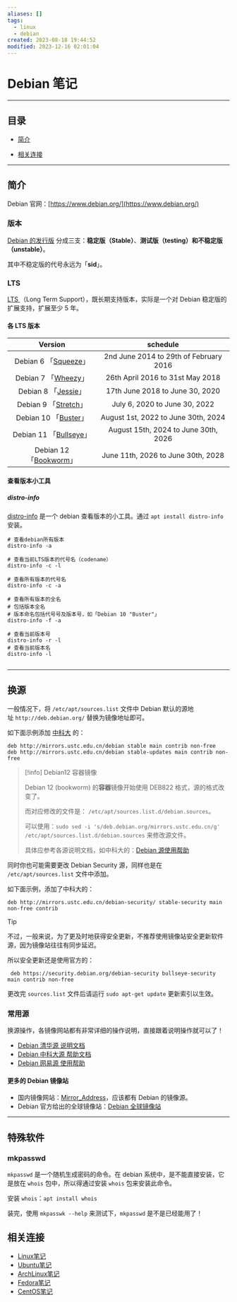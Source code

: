 ```yaml
---
aliases: []
tags:
  - linux
  - debian
created: 2023-08-18 19:44:52
modified: 2023-12-16 02:01:04
---
```

# Debian 笔记

---

## 目录

* [简介](#debian_introduction)

* [相关连接](#debian_links)

---

## <span id="debian_introduction">简介</span>

Debian 官网：[https://www.debian.org/](https://www.debian.org/)

### <span id="debian_introduction_version">版本</span>

[Debian 的发行版](https://www.debian.org/releases/) 分成三支：**稳定版（Stable）**、**测试版（testing）**和**不稳定版（unstable）**。

其中不稳定版的代号永远为「**sid**」。

### <span id="debian_introduction_version_lts">LTS</span>

[LTS ](https://wiki.debian.org/LTS)（Long Term Support），既长期支持版本，实际是一个对 Debian 稳定版的扩展支持，扩展至少 5 年。

#### 各 LTS 版本

| **Version** | **schedule** |
|:---:|:---:|
|  Debian 6 「[Squeeze](https://wiki.debian.org/DebianSqueeze)」   | 2nd June 2014 to 29th of February 2016 |
|    Debian 7 「[Wheezy](https://wiki.debian.org/LTS/Wheezy)」     |    26th April 2016 to 31st May 2018    |
|    Debian 8 「[Jessie](https://wiki.debian.org/LTS/Jessie)」     |    17th June 2018 to June 30, 2020     |
|   Debian 9 「[Stretch](https://wiki.debian.org/LTS/Stretch)」    |     July 6, 2020 to June 30, 2022      |
|    Debian 10 「[Buster](https://wiki.debian.org/LTS/Buster)」    |  August 1st, 2022 to June 30th, 2024   |
| Debian 11 「[Bullseye](https://wiki.debian.org/DebianBullseye)」 |  August 15th, 2024 to June 30th, 2026  |
| Debian 12 「[Bookworm](https://wiki.debian.org/DebianBookworm)」 |   June 11th, 2026 to June 30th, 2028   |

#### 查看版本小工具

##### distro-info

[distro-info](https://tracker.debian.org/pkg/distro-info) 是一个 debian 查看版本的小工具。通过 `apt install distro-info` 安装。

```shell
# 查看debian所有版本
distro-info -a

# 查看当前LTS版本的代号名（codename）
distro-info -c -l

# 查看所有版本的代号名
distro-info -c -a

# 查看所有版本的全名
# 包括版本全名
# 版本命名包括代号号及版本号，如「Debian 10 "Buster"」
distro-info -f -a

# 查看当前版本号
distro-info -r -l
# 查看当前版本名
distro-info -l


```

---

## <span id="debian_chmirror">换源</span>

一般情况下，将 `/etc/apt/sources.list` 文件中 Debian 默认的源地址 `http://deb.debian.org/` 替换为镜像地址即可。

如下面示例添加 [中科大](https://mirrors.ustc.edu.cn/) 的：

```properties
deb http://mirrors.ustc.edu.cn/debian stable main contrib non-free
deb http://mirrors.ustc.edu.cn/debian stable-updates main contrib non-free
```

> [!info] Debian12 容器镜像
> 
> Debian 12 (bookworm) 的**容器**镜像开始使用 DEB822 格式，源的格式改变了。
> 
>而对应修改的文件是： `/etc/apt/sources.list.d/debian.sources`。
>
> 可以使用：`sudo sed -i 's/deb.debian.org/mirrors.ustc.edu.cn/g' /etc/apt/sources.list.d/debian.sources` 来修改源文件。
> 
> 具体应参考各源说明文档，如中科大的：[Debian 源使用帮助](https://mirrors.ustc.edu.cn/help/debian.html#id5)
>

同时你也可能需要更改 Debian Security 源，同样也是在 `/etc/apt/sources.list` 文件中添加。

如下面示例，添加了中科大的：

```properties
deb http://mirrors.ustc.edu.cn/debian-security/ stable-security main non-free contrib
```

> [!tip]
> 不过，一般来说，为了更及时地获得安全更新，不推荐使用镜像站安全更新软件源，因为镜像站往往有同步延迟。
>
> 所以安全更新还是使用官方的：
> ```properties
>  deb https://security.debian.org/debian-security bullseye-security main contrib non-free
> ```

更改完 `sources.list` 文件后请运行 `sudo apt-get update` 更新索引以生效。

### 常用源

换源操作，各镜像网站都有非常详细的操作说明，直接跟着说明操作就可以了！

* [Debian  清华源 说明文档](https://mirrors.tuna.tsinghua.edu.cn/help/debian/)
* [Debian 中科大源 帮助文档](https://mirrors.ustc.edu.cn/help/debian.html)
* [Debian 网易源 使用帮助](https://mirrors.163.com/.help/debian.html)

#### 更多的 Debian 镜像站

* 国内镜像网站：[Mirror_Address](Mirror_Address.md)，应该都有 Debian 的镜像源。
* Debian 官方给出的全球镜像站：[Debian 全球镜像站](https://www.debian.org/mirror/list)

---

## 特殊软件

### mkpasswd

`mkpasswd` 是一个随机生成密码的命令。在 debian 系统中，是不能直接安装，它是放在 `whois` 包中，所以得通过安装 `whois` 包来安装此命令。

安装 `whois`：`apt install whois`

装完，使用 `mkpasswk --help` 来测试下，`mkpasswd` 是不是已经能用了！

## <span id="debian_links">相关连接<span>

* [Linux笔记](Linux_Note.md)
* [Ubuntu笔记](Ubuntu_Note.md)
* [ArchLinux笔记](ArchLinux_Note.md)
* [Fedora笔记](Fedora_Note.md)
* [CentOS笔记](CentOS_Note.md)

